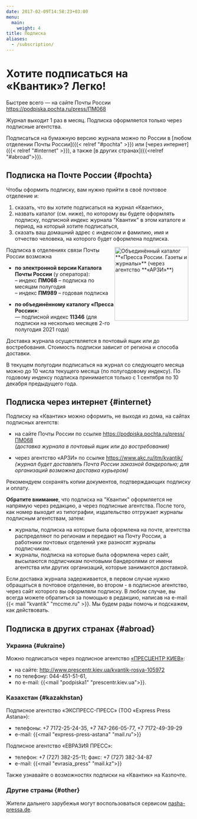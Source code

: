 ```yaml
---
date: 2017-02-09T14:58:23+03:00
menu:
  main:
    weight: 4
title: Подписка
aliases:
  - /subscription/
---
```



# Хотите подписаться на «Квантик»? Легко!

Быстрее всего — на сайте Почты России https://podpiska.pochta.ru/press/ПМ068



Журнал выходит 1 раз в месяц.
Подписка оформляется только через подписные агентства.

Подписаться на бумажную версию журнала можно по России
в [любом отделении Почты России]({{< relref "#pochta" >}})
или [через интернет]({{< relref "#internet" >}}), а также [в других странах]({{<relref "#abroad">}}).


## Подписка на Почте России {#pochta}

Чтобы оформить подписку, вам нужно прийти в своё почтовое отделение и:

1. сказать, что вы хотите подписаться на журнал «Квантик»,
2. назвать каталог (см. ниже), по которому вы будете оформлять подписку, подписной индекс журнала "Квантик" в этом каталоге и период, на который хотите подписаться,
3. сказать ваш домашний адрес с индексом и фамилию, имя и отчество человека, на которого будет оформлена подписка.


<img src="ARZI2021-1.jpg" alt="Объединённый каталог **«Пресса России. Газеты и журналы»** (через агентство **«АРЗИ»**)" style="height:200px;float:right;margin-right:10px;">

Подписка в отделениях связи Почты России возможна

* **по электронной версии Каталога Почты России** (у оператора):  
    – индекс **ПМ068** – подписка по месяцам полугодия  
    – индекс **ПМ989** – годовая подписка

* **по объединённому каталогу «Пресса России»**:  
    — подписной индекс **11346** (для подписки на несколько месяцев 2-го полугодия 2021 года)

Доставка журнала осуществляется в почтовый ящик или до востребования. Стоимость подписки зависит от региона и способа доставки.


В текущем полугодии подписаться на журнал со следующего месяца можно до 10 числа текущего месяца (по полугодовому индексу).
По годовому индексу подписка принимается только с 1 сентября по 10  декабря предыдущего года. 



## Подписка через интернет {#internet}

Подписку на «Квантик» можно оформить, не выходя из дома, на сайтах подписных агентств:

- на сайте Почты России по ссылке https://podpiska.pochta.ru/press/ПМ068  
*(доставка журнала в почтовый ящик или до востребования)*

- через агентство «АРЗИ» по ссылке https://www.akc.ru/itm/kvantik/  
*(журнал будет доставлять Почта России заказной бандеролью; для организаций возможна доставка курьером)*

Рекомендуем сохранять копии документов, подтверждающих подписку и оплату.

**Обратите внимание**, что подписка на "Квантик" оформляется не напрямую через редакцию, а через подписные агентства.  После того, как номер выходит из типографии, издательство отгружает журналы подписным агентствам, затем:

- журналы, подписка на которые была оформлена на почте, агентства распределяют по регионам и передают на Почту России, а работники почтовых отделений уже разносят журналы подписчикам. 
- журналы, подписка на которые была оформлена через сайт, высылаются подписчикам почтовыми бандеролями от имени агентства или других организаций, которые занимаются доставкой.
 
Если доставка журнала задерживается, в первом случае нужно обращаться в почтовое отделение, во втором - в подписное агентство, через сайт которого вы оформляли подписку.
В любом случае, вы всегда можете обратиться за помощью в редакцию, написав на e-mail  {{< mail "kvantik" "mccme.ru" >}}. Мы будем рады помочь и подскажем, как действовать.

## Подписка в других странах {#abroad}

### Украина {#ukraine}

Можно подписаться через подписное агентство [«ПРЕСЦЕНТР КИЕВ»](http://www.prescentr.kiev.ua):

- на сайте: http://www.prescentr.kiev.ua/kvantik-rosya-105972
- по телефону: 044-451-51-61,
- по e-mail: {{<mail "podpiska1" "prescentr.kiev.ua">}}.

### Казахстан {#kazakhstan}
Подписное агентство «ЭКСПРЕСС-ПРЕСС» (ТОО «Express Press Astana»):

- телефоны: +7 7172-25-24-35, +7 747-266-05-77, +7 7172-49-39-29  
- e-mail: {{<mail "express-press-astana" "mail.ru">}}

Подписное агентство «ЕВРАЗИЯ ПРЕСС»:

- телефон: +7 (727) 382-25-11; факс: +7 (727) 382-34-87  
- е-mail: {{<mail "evrasia_press" "mail.kz">}}

Также узнавайте о возможностях подписки на «Квантик»
на Казпочте.

### Другие страны {#other}

Жители дальнего зарубежья могут воспользоваться сервисом [nasha-pressa.de](http://nasha-pressa.de/index.php?com=items&task=show&item=4246).





